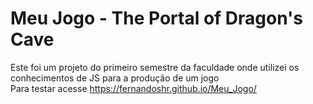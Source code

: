 # Meu Jogo - The Portal of Dragon's Cave
Este foi um projeto do primeiro semestre da faculdade onde utilizei os conhecimentos de JS para a produção de um jogo
<br>
Para testar acesse https://fernandoshr.github.io/Meu_Jogo/
